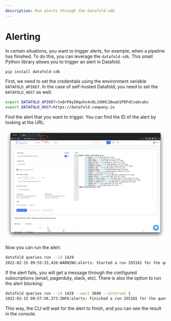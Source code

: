 ```yaml
---
description: Run alerts through the datafold-sdk
---
```


# Alerting

In certain situations, you want to trigger alerts, for example, when a pipeline has finished. To do this, you can leverage the `datafold-sdk`. This small Python library allows you to trigger an alert in Datafold.

```
pip install datafold-sdk
```

First, we need to set the credentials using the environment variable `DATAFOLD_APIKEY`. In the case of self-hosted Datafold, you need to set the `DATAFOLD_HOST` as well:

```bash
export DATAFOLD_APIKEY=tnQrPAyIHquhx4x9LJdOHC28waU1P0FdCvabcabc
export DATAFOLD_HOST=https://datafold.company.io
```

Find the alert that you want to trigger. You can find the ID of the alert by looking at the URL:

![](<../../.gitbook/assets/image (217).png>)

Now you can run the alert:

```bash
datafold queries run --id 1429                                 
2022-02-15 09:55:33,420:WARNING:alerts: Started a run 355161 for the query 1429.
```

If the alert fails, you will get a message through the configured subscriptions (email, pagerduty, slack, etc). There is also the option to run the alert blocking:

```bash
datafold queries run --id 1429 --wait 3600 --interval 1 
2022-02-15 09:57:56,373:INFO:alerts: Finished a run 355165 for the query 1429: status=done
```

This way, the CLI will wait for the alert to finish, and you can see the result in the console.

















